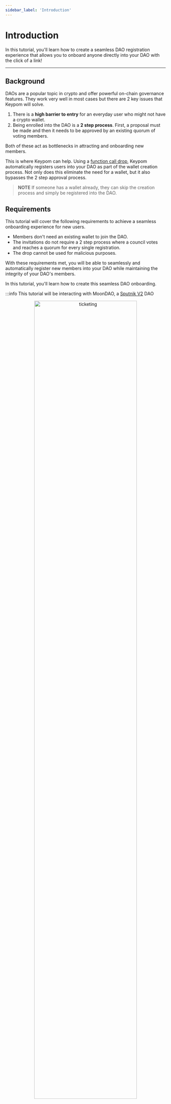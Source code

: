 ```yaml
---
sidebar_label: 'Introduction'
---
```

# Introduction
In this tutorial, you'll learn how to create a seamless DAO registration experience that allows you to onboard anyone directly into your DAO with the click of a link!

---

## Background
DAOs are a popular topic in crypto and offer powerful on-chain governance features. They work very well in most cases but there are 2 key issues that Keypom will solve.

1. There is a **high barrier to entry** for an everyday user who might not have a crypto wallet.
2. Being enrolled into the DAO is a **2 step process**. First, a proposal must be made and then it needs to be approved by an existing quorum of voting members.

Both of these act as bottlenecks in attracting and onboarding new members.

This is where Keypom can help. Using a [function call drop](../../../Concepts/KeypomProtocol/GithubReadme/TypesOfDrops/fc-drops.md), Keypom automatically registers users into your DAO as part of the wallet creation process. Not only does this eliminate the need for a wallet, but it also bypasses the 2 step approval process. 

> **NOTE** If someone has a wallet already, they can skip the creation process and simply be registered into the DAO.


## Requirements

This tutorial will cover the following requirements to achieve a seamless onboarding experience for new users.

- Members don't need an existing wallet to join the DAO. 
- The invitations do not require a 2 step process where a council votes and reaches a quorum for every single registration.
- The drop cannot be used for malicious purposes.

With these requirements met, you will be able to seamlessly and automatically register new members into your DAO while maintaining the integrity of your DAO's members.

In this tutorial, you'll learn how to create this seamless DAO onboarding.

:::info
This tutorial will be interacting with MoonDAO, a [Sputnik V2](https://github.com/near-daos/sputnik-dao-contract) DAO

<p align="center"> <img src={require("/static/img/docs/advanced-tutorials/dao-auto-reg/moondaohomepage.png").default} width="80%" height="80%" alt="ticketing" class="rounded-corners"/></p>
:::

---

## Prerequisites

For the this tutorial, you can choose to run the scripts on your own machine. To do so, you must have the following:

1. [Node JS](https://docs.npmjs.com/downloading-and-installing-node-js-and-npm)  
3. [Keypom JS SDK](https://github.com/keypom/keypom-js#installation)

If you want to reference the finished code, that can be found [here](https://github.com/keypom/keypom-js/tree/min/dao). To follow along and build out this auto-registration tool, see the steps below. 

---

## Creating your Project
In this section, you'll prepare to create the auto-registration tool using the skeleton code made available to you at the [Keypom SDK repo](https://github.com/keypom/keypom-js). 

First, you'll want to clone the repo:

```bash
git clone https://github.com/keypom/keypom-js.git && cd keypom-js 
```

Second, install the dependencies for both the SDK and DAO auto-registration skeleton code:

```
yarn install && cd docs-advanced-tutorials/dao-onboarding-skeleton && yarn
```

At this point, all the dependencies should be installed and you should be in the `docs-advanced-tutorials/dao-onboarding-skeleton` folder. Here you'll find the following files required to build out your app.

```bash
/dao-onboarding-skeleton
└── configurations.js
└── createDaoOnboarding.js
└── package.json
```

With this setup complete, you are ready to begin building out this DAO auto-registration tool, starting by breaking down the problem into its functional requirements. 